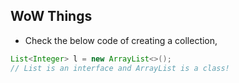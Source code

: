## WoW Things
- Check the below code of creating a collection,
```java
List<Integer> l = new ArrayList<>();
// List is an interface and ArrayList is a class!
```